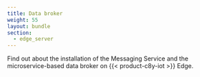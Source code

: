 ```yaml
---
title: Data broker
weight: 55
layout: bundle
section:
  - edge_server
---
```


Find out about the installation of the Messaging Service and the microservice-based data broker on {{< product-c8y-iot >}} Edge.
